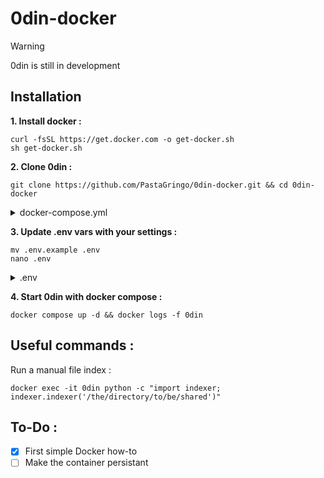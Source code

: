 
# 0din-docker

> [!WARNING]
> 0din is still in development 

## Installation
**1. Install docker :**
```
curl -fsSL https://get.docker.com -o get-docker.sh
sh get-docker.sh
```
**2.  Clone 0din :**
```
git clone https://github.com/PastaGringo/0din-docker.git && cd 0din-docker
```
<details>
  <summary>docker-compose.yml</summary>
  
  ```bash
version: '3'

services:

  0din:
    container_name: 0din
    image: pastagringo/0din-docker:latest
    volumes:
      - /share:/the/directory/to/be/shared
    environment:
      - NODE_ID=${NODE_ID} 
      - NODE_PORT=${NODE_PORT}
      - KNOWN_NODES=${KNOWN_NODES}
      - DB_PASSWORD=${DB_PASSWORD}
      - ENABLE_SSL=${ENABLE_SSL}
      - ENABLE_HTTPS_REDIRECT=${ENABLE_HTTPS_REDIRECT}
      - DB_USER=${DB_USER}
      - DB_NAME=${DB_NAME}
      - DB_HOST=${DB_HOST}
      - DB_PORT=${DB_PORT}
    ports:
      - 5000:5000
    depends_on:
      - "0din-postgres"

  0din-postgres:
    container_name: 0din-postgres
    image: postgres:14-alpine
    restart: always
    environment:
      - POSTGRES_PASSWORD=${DB_PASSWORD}
      - POSTGRES_USER=${DB_USER}
      - POSTGRES_DB=${DB_NAME}
    ports:
      - 5432:5432
    volumes:
      - 0din-postgres-db:/var/lib/postgresql/data
    healthcheck:
      test: ["CMD-SHELL", "pg_isready -U ${DB_USER}"]
      interval: 30s
      timeout: 30s
      retries: 3

volumes:
  0din-postgres-db:
  ```
  
</details>

**3. Update .env vars with your settings :**
```
mv .env.example .env
nano .env
```
<details>
  <summary>.env</summary>
  
  ```bash
ADMIN_USER= # To be tested
ADMIN_PASSWORD= # To be tested
NODE_ID= # IP:PORT if no reverse proxy SSL ; FQDN if reverse proxy SSL : to be reached by other 0din nodes
NODE_PORT=5000 # Default 0din listening port
KNOWN_NODES= # IP:PORT if no reverse proxy SSL or FQDN if reverse proxy SSL : nodes to contact for first localsearch ;
ENABLE_SSL= # true/false(TO MODIFY) : enable 0din SSL support with auto-signed self-generated local certs
ENABLE_HTTPS_REDIRECT= # true/false : enable if using reverse proxy SSL to allow https download URL
DB_HOST=0din # default
DB_USER=0din # default
DB_PORT=5432 # default
DB_PASSWORD=0din # default
DB_NAME=0din # default
  ```
  
</details>

**4. Start 0din with docker compose :**
```
docker compose up -d && docker logs -f 0din
```

## Useful commands :

Run a manual file index :
```
docker exec -it 0din python -c "import indexer; indexer.indexer('/the/directory/to/be/shared')"
```

## To-Do :

- [x] First simple Docker how-to
- [ ] Make the container persistant
